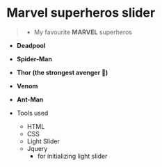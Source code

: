 # Marvel superheros slider
> * My favourite **MARVEL** superheros 
  * **Deadpool**
  * **Spider-Man**
  * **Thor (the strongest avenger 🤣)**
  * **Venom**
  * **Ant-Man**

* Tools used
  * HTML
  * CSS
  * Light Slider
  * Jquery 
    * for initializing light slider
